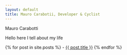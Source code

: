 ```yaml
---
layout: default
title: Mauro Carabotii, Developer & Cyclist
---
```


Mauro Carabotti

Hello here I tell about my life

<article class="post_links">
{% for post in site.posts %}
- <a href="{{ post.url }}">{{ post.title }}</a>
{% endfor %}
</article>

